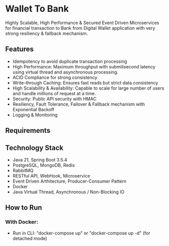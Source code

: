 # Wallet To Bank

Highly Scalable, High Performance &amp; Secured Event Driven Microservices for financial transaction to Bank from Digital Wallet application with very strong resiliency &amp; fallback mechanism.

## Features

* Idempotency to avoid duplicate transaction processing
* High Performance: Maximum throughput with submilisecond latency using virtual thread and asynchronous processing.
* ACID Compliance for strong consistency
* Write-through Caching: Ensures fast reads but strict data consistency
* High Scalability & Availability: Capable to scale for large number of users and handle millions of request at a time.
* Security: Public API security with HMAC
* Resiliency, Fault Tolerance, Failover &amp; Fallback mechanism with Exponential Backoff
* Logging & Monitoring

## Requirements

## Technology Stack

* Java 21, Spring Boot 3.5.4
* PostgreSQL, MongoDB, Redis
* RabbitMQ
* RESTful API, WebHook, Microservice
* Event Driven Arthitecture, Producer-Consumer Pattern
* Docker
* Java Virtual Thread, Asynchronous / Non-Blocking IO


## How to Run
### With Docker:
* Run in CLI: "docker-compose up" or "docker-compose up -d" (for detached mode)